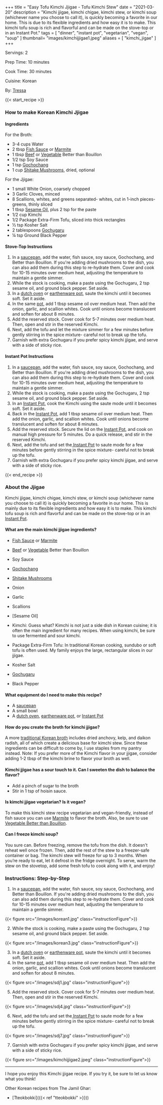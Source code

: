 
+++
title = "Easy Tofu Kimchi Jjigae - Tofu Kimchi Stew"
date = "2021-03-20"
description = "Kimchi jjigae, kimchi chigae, kimchi stew, or kimchi soup (whichever name you choose to call it), is quickly becoming a favorite in our home. This is due to its flexible ingredients and how easy it is to make. This kimchi tofu soup is rich and flavorful and can be made on the stove-top or in an Instant Pot."
tags = [
    "dinner",
    "instant pot",
    "vegetarian",
    "vegan",
    "soup"
]
thumbnail= "images/kimchijjigae1.jpeg"
aliases = [
"kimchi_jigae"
]
+++

Servings: 2 <!--more-->

Prep Time: 10 minutes 

Cook Time: 30 minutes 

Cuisine: Korean

By: [Tressa](https://www.jamilghar.com/about/)

{{< start_recipe >}}

### How to make Korean Kimchi Jjigae

#### Ingredients  

For the Broth: 

* 3-4 cups Water
* 2 tbsp [Fish Sauce](https://amzn.to/3uYz9IW) or [Marmite](https://amzn.to/3s7odt0)
* 1 tbsp [Beef](https://amzn.to/3oM8L3W) or [Vegetable](https://amzn.to/3Atsuay) Better than Bouillon 
* 1/2 tsp Soy Sauce 
* 1 tsp [Gochochang](https://amzn.to/2NHrNZ3)
* 1 cup [Shitake Mushrooms](https://amzn.to/3I0K0YN), dried, optional 

For the Jjigae: 

* 1 small White Onion, coarsely chopped
* 3 Garlic Cloves, minced
* 8 Scallions, whites, and greens separated- whites, cut in 1-inch pieces- greens, thinly sliced
* 1 tbsp [Sesame Oil](https://amzn.to/3b72o2v), plus 2 tsp for the paste
* 1/2 cup Kimchi
* 1/2 Package Extra-Firm Tofu, sliced into thick rectangles   
* ½ tsp Kosher Salt
* 2 tablespoons [Gochugaru](https://amzn.to/2P1lLmx)
* ¼ tsp Ground Black Pepper

#### Stove-Top Instructions

1. In a [saucepan](https://amzn.to/3oKaYN7), add the water, fish sauce, soy sauce, Gochochang, and Better than Bouillon. If you're adding dried mushrooms to the dish, you can also add them during this step to re-hydrate them. Cover and cook for 10-15 minutes over medium heat, adjusting the temperature to maintain a gentle simmer. 
2. While the stock is cooking, make a paste using the Gochugaru, 2 tsp sesame oil, and ground black pepper. Set aside. 
3. In a [dutch oven](https://amzn.to/3lC91Pi) or [earthenware pot](https://amzn.to/3soWXDL), saute the kimchi until it becomes soft. Set it aside. 
4. In the same [pot]((https://amzn.to/3lC91Pi)), add 1 tbsp sesame oil over medium heat. Then add the onion, garlic, and scallion whites. Cook until onions become translucent and soften for about 8 minutes. 
5. Add the reserved stock. Cover cook for 5-7 minutes over medium heat. Then, open and stir in the reserved Kimchi.
6. Next, add the tofu and let the mixture simmer for a few minutes before gently stirring in the spice mixture- careful not to break up the tofu. 
7. Garnish with extra Gochugaru if you prefer spicy kimchi jjigae, and serve with a side of sticky rice. 

#### Instant Pot Instructions

1. In a [saucepan](https://amzn.to/3oKaYN7), add the water, fish sauce, soy sauce, Gochochang, and Better than Bouillon. If you're adding dried mushrooms to the dish, you can also add them during this step to re-hydrate them. Cover and cook for 10-15 minutes over medium heat, adjusting the temperature to maintain a gentle simmer. 
2. While the stock is cooking, make a paste using the Gochugaru, 2 tsp sesame oil, and ground black pepper. Set aside. 
3. In an [Instant Pot](https://amzn.to/3DpZGSo), cook the Kimchi using the saute mode until it becomes soft. Set it aside. 
4. Back in the [Instant Pot](https://amzn.to/3DpZGSo), add 1 tbsp sesame oil over medium heat. Then add the onion, garlic, and scallion whites. Cook until onions become translucent and soften for about 8 minutes. 
5. Add the reserved stock. Secure the lid on the [Instant Pot](https://amzn.to/3DpZGSo), and cook on manual high pressure for 5 minutes. Do a quick release, and stir in the reserved Kimchi.
6. Next, add the tofu and set the[ Instant Pot](https://amzn.to/3DpZGSo) to saute mode for a few minutes before gently stirring in the spice mixture- careful not to break up the tofu. 
7. Garnish with extra Gochugaru if you prefer spicy kimchi jjigae, and serve with a side of sticky rice. 

{{< end_recipe >}}

### About the Jjigae

Kimchi jjigae, kimchi chigae, kimchi stew, or kimchi soup (whichever name you choose to call it) is quickly becoming a favorite in our home. This is mainly due to its flexible ingredients and how easy it is to make. This kimchi tofu soup is rich and flavorful and can be made on the stove-top or in an [Instant Pot](https://amzn.to/3DpZGSo).

#### What are the main kimchi jjigae ingredients?

* [Fish Sauce](https://amzn.to/3uYz9IW) or [Marmite](https://amzn.to/3s7odt0)

* [Beef](https://amzn.to/3oM8L3W) or [Vegetable](https://amzn.to/3Atsuay) Better than Bouillon 

* Soy Sauce 

* [Gochochang](https://amzn.to/2NHrNZ3)

* [Shitake Mushrooms](https://amzn.to/3I0K0YN)

* Onion

* Garlic

* Scallions

* [Sesame Oil]

* Kimchi: Guess what? Kimchi is not just a side dish in Korean cuisine; it is often the main ingredient for many recipes. When using kimchi, be sure to use fermented and sour kimchi. 

* Package Extra-Firm Tofu: In traditional Korean cooking, sundubo or soft tofu is often used. My family enjoys the large, rectangular slices in our jjigae.  

* Kosher Salt

* [Gochugaru](https://amzn.to/2P1lLmx)

* Black Pepper

#### What equipment do I need to make this recipe?

* A [saucepan](https://amzn.to/3oKaYN7)
* A small bowl 
* A [dutch oven](https://amzn.to/3lC91Pi), [earthenware pot](https://amzn.to/3soWXDL), or [Instant Pot](https://amzn.to/3DpZGSo)

#### How do you create the broth for kimchi jjigae? 

A more [traditional Korean broth](https://www.maangchi.com/recipe/kimchi-jjigae) includes dried anchovy, kelp, and daikon radish, all of which create a delicious base for kimchi stew. Since these ingredients can be difficult to come by, I use staples from my pantry instead. Note: If you prefer more of the Kimchi flavor in your jjigae, consider adding 1-2 tbsp of the kimchi brine to flavor your broth as well. 

#### Kimchi jjigae has a sour touch to it. Can I sweeten the dish to balance the flavor? 

* Add a pinch of sugar to the broth 
* Stir in 1 tsp of hoisin sauce. 

#### Is kimchi jjigae vegetarian? Is it vegan?

To make this kimchi stew recipe vegetarian and vegan-friendly, instead of fish sauce you can use [Marmite](https://amzn.to/3s7odt0) to flavor the broth. Also, be sure to use [Vegetable Better than Bouillon](https://amzn.to/3f8LK6e). 

#### Can I freeze kimchi soup? 

You sure can. Before freezing, remove the tofu from the dish. It doesn't reheat well once frozen. Then, add the rest of the stew to a freezer-safe container or bag. The kimchi stew will freeze for up to 3 months. When you’re ready to eat, let it defrost in the fridge overnight. To serve, warm the stew on the stovetop, add some fresh tofu to cook along with it, and enjoy!

### Instructions: Step-by-Step

1. In a [saucepan](https://amzn.to/3oKaYN7), add the water, fish sauce, soy sauce, Gochochang, and Better than Bouillon. If you're adding dried mushrooms to the dish, you can also add them during this step to re-hydrate them. Cover and cook for 10-15 minutes over medium heat, adjusting the temperature to maintain a gentle simmer. 

{{< figure src="/images/korean1.jpg" class="instructionFigure">}}

2. While the stock is cooking, make a paste using the Gochugaru, 2 tsp sesame oil, and ground black pepper. Set aside. 

{{< figure src="/images/korean3.jpg" class="instructionFigure">}}

3. In a [dutch oven](https://amzn.to/3lC91Pi) or [earthenware pot](https://amzn.to/3soWXDL), saute the kimchi until it becomes soft. Set it aside. 
4. In the same [pot]((https://amzn.to/3lC91Pi)), add 1 tbsp sesame oil over medium heat. Then add the onion, garlic, and scallion whites. Cook until onions become translucent and soften for about 8 minutes. 

{{< figure src="/images/sdj1.jpg" class="instructionFigure">}}

5. Add the reserved stock. Cover cook for 5-7 minutes over medium heat. Then, open and stir in the reserved Kimchi.

{{< figure src="/images/sdj4.jpg" class="instructionFigure">}}

6. Next, add the tofu and set the[ Instant Pot](https://amzn.to/3DpZGSo) to saute mode for a few minutes before gently stirring in the spice mixture- careful not to break up the tofu. 

{{< figure src="/images/sdj7.jpg" class="instructionFigure">}}

7. Garnish with extra Gochugaru if you prefer spicy kimchi jjigae, and serve with a side of sticky rice. 

{{< figure src="/images/kimchijjigae2.jpeg" class="instructionFigure">}}

----

I hope you enjoy this Kimchi jjigae recipe. If you try it, be sure to let us know what you think!

Other Korean recipes from The Jamil Ghar:

* [Tteokbokki]({{< ref "tteokbokki" >}}))  
